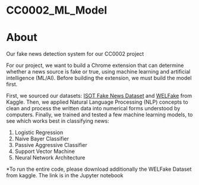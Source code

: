 # CC0002_ML_Model
# About
 Our fake news detection system for our CC0002 project

 For our project, we want to build a Chrome extension that can determine whether a news source is fake or true, using machine learning and artificial intelligence (ML/AI). Before building the extension, we must build the model first.

First, we sourced our datasets: [ISOT Fake News Dataset](https://www.kaggle.com/datasets/emineyetm/fake-news-detection-datasets) and [WELFake](https://www.kaggle.com/datasets/saurabhshahane/fake-news-classification) from Kaggle. Then, we applied Natural Language Processing (NLP) concepts to clean and process the written data into numerical forms understood by computers. Finally, we trained and tested a few machine learning models, to see which works best in classifying news:
1. Logistic Regression
2. Naive Bayer Classifier
3. Passive Aggressive Classifier
4. Support Vector Machine
5. Neural Network Architecture


 *To run the entire code, please download additionally the WELFake Dataset from kaggle. The link is in the Jupyter notebook

